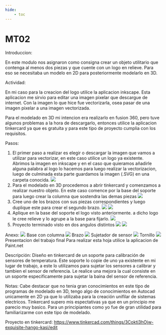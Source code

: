 ```yaml
---
hide:
    - toc
---
```


# MT02
Introduccion:

En este modulo nos asignaron como consigna crear un objeto utilitario que contenga al menos dos piezas y que cuente con un logo en relieve. Para eso se necesitaba un modelo en 2D para posteriormente modelarlo en 3D.

Actividad:

En mi caso para la creacion del logo utilice la aplicacion inkscape. Esta aplicacion me sirvio para editar una imagen pixelar que descargue de internet. Con la imagen lo que hice fue vectorizarla, osea pasar de una imagen pixelar a una imagen vectorizada.

Para el modelado en 3D mi intencion era realizarlo en fusion 360, pero tuve algunos problemas a la hora de descargarlo, entonces utilice la aplicacion tinkercard ya que es gratuita y para este tipo de proyecto cumplia con los requisitos.

Pasos:

1) El primer paso a realizar es elegir o descargar la imagen que vamos a utilizar para vectorizar, en este caso utilice un logo ya existente. Abrimos la imagen en inkscape y en el caso que quieramos añadirle alguna palabra al logo lo hacemos para luego realizar la vectorizacion, luego de culminada esta parte guardamos la imagen (.SVG) en una carpeta conocida.
![](../images/MT02/vectorizacionpuntos.PNG)
2) Para el modelado en 3D procedemos a abrir tinkercard y comenzamos a realizar nuestro objeto. En este caso comence por la base del soporte para luego crear la columna que sostendra las demas piezas
![](../images/MT02/creaciondesoporte.PNG)
3) Cree uno de los brazos con sus piezas correspondientes y luego duplique este para crear el segundo brazo.
![](../images/MT02/realizandovacio.PNG)
![](../images/MT02/sinlogo.PNG)
4) Aplique en la base del soporte el logo visto anteriormente. a dicho logo le cree relieve y lo agrupe a la base para fijarlo.
![](../images/MT02/conlogo.PNG)
5) Proyecto terminado visto en dos angulos distintos
![](../images/MT02/proyectoterminadocaptura.PNG)
![](../images/MT02/proyectoterminado.PNG)

Anexo:
![](../images/MT02/base.PNG)
Base con columna
![](../images/MT02/brazo.PNG)
Brazo
![](../images/MT02/pasebaina.PNG)
Sujetador de sensor
![](../images/MT02/tonillo.PNG)
Tornillo
![](../images/MT02/entregadesoporte.PNG) 
Presentacion del trabajo final 
Para realizar esta hoja utilice la aplicacion de Paint.net 

Descripción:
Diseño en tinkercard de un soporte para calibración de sensores de temperatura.
Este soporte lo copie de uno ya existente en mi lugar de trabajo, a este lo utilizamos para sujetar los sensores a calibrar y tambien el sensor de referencia. Le realice una mejora la cual consiste en un soporte especificamente para sujetar la baina del sensor de referencia.  

Notas: Cabe destacar que no tenia gran conocimientos en este tipo de programas de modelado en 3D, tengo algo de conocimientos en Autocad unicamente en 2D ya que lo utilizaba para la creación unifilar de sistemas electricos.
Tinkercard supero mis espectativas ya que en un principio me parecio muy basico. Para un principiantes como yo fue de gran utilidad para familiarizarme con este tipo de modelado.

Proyecto en tinkercard: https://www.tinkercad.com/things/3Cokti3hOjw-exquisite-hango-kasi/edit
 